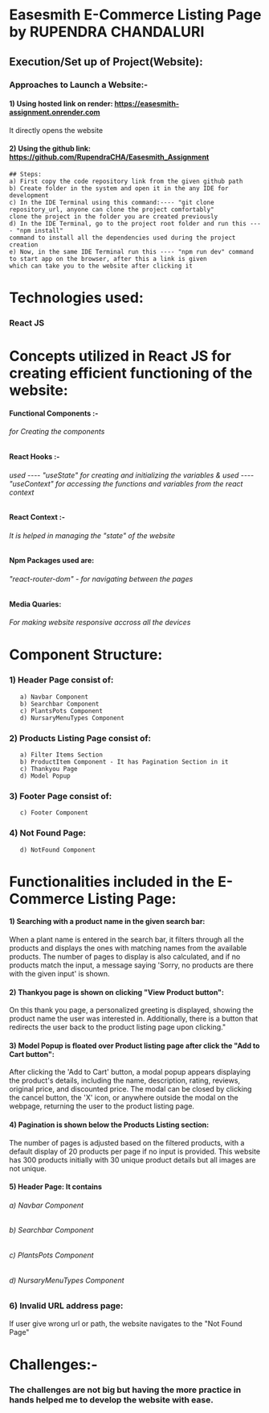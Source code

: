 # Easesmith E-Commerce Listing Page by RUPENDRA CHANDALURI


## Execution/Set up of Project(Website):
  ### Approaches to Launch a Website:-
  #### 1) Using hosted link on render: https://easesmith-assignment.onrender.com
  It directly opens the website
  #### 2) Using the github link: https://github.com/RupendraCHA/Easesmith_Assignment
    ## Steps:
    a) First copy the code repository link from the given github path
    b) Create folder in the system and open it in the any IDE for development
    c) In the IDE Terminal using this command:---- "git clone repository_url, anyone can clone the project comfortably" 
    clone the project in the folder you are created previously
    d) In the IDE Terminal, go to the project root folder and run this ---- "npm install"
    command to install all the dependencies used during the project creation
    e) Now, in the same IDE Terminal run this ---- "npm run dev" command to start app on the browser, after this a link is given 
    which can take you to the website after clicking it
# Technologies used:
  ### React JS

# Concepts utilized in React JS for creating efficient functioning of the website:
  #### Functional Components :- 
  ###### for Creating the components
  
  #### React Hooks :- 
  ###### used ---- "useState" for creating and initializing the variables & used ---- "useContext" for accessing the functions and variables from the react context
  
  #### React Context :-
  ###### It is helped in managing the "state" of the website
  
  #### Npm Packages used are:
  ###### "react-router-dom" - for navigating between the pages
  

  #### Media Quaries:
  ###### For making website responsive accross all the devices
  

# Component Structure:
  ### 1) Header Page consist of:
       a) Navbar Component
       b) Searchbar Component
       c) PlantsPots Component
       d) NursaryMenuTypes Component
  ### 2) Products Listing Page consist of:
       a) Filter Items Section
       b) ProductItem Component - It has Pagination Section in it
       c) Thankyou Page
       d) Model Popup
  ### 3) Footer Page consist of:
       c) Footer Component
  ### 4) Not Found Page:
       d) NotFound Component

# Functionalities included in the E-Commerce Listing Page:
  #### 1) Searching with a product name in the given search bar:
  When a plant name is entered in the search bar, it filters through all the products and displays the ones with matching names from the available products.            The number of pages to display is also calculated, and if no products match the input, a message saying 'Sorry, no products are there with the given input' is shown.

  #### 2) Thankyou page is shown on clicking "View Product button":
  On this thank you page, a personalized greeting is displayed, showing the product name the user was interested in. 
  Additionally, there is a button that redirects the user back to the product listing page upon clicking."

  #### 3) Model Popup is floated over Product listing page after click the "Add to Cart button":
  After clicking the 'Add to Cart' button, a modal popup appears displaying the product's details, including the name, description, rating, reviews, original         price, and discounted price. The modal can be closed by clicking the cancel button, the 'X' icon, or anywhere outside the modal on the webpage, returning the       user to the product listing page.

  #### 4) Pagination is shown below the Products Listing section:
  The number of pages is adjusted based on the filtered products, with a default display of 20 products per page if no input is provided.
  This website has 300 products initially with 30 unique product details but all images are not unique.

  #### 5) Header Page: It contains 
  ###### a) Navbar Component
  ###### b) Searchbar Component
  ###### c) PlantsPots Component
  ###### d) NursaryMenuTypes Component
    
  ### 6) Invalid URL address page:
  If user give wrong url or path, the website navigates to the "Not Found Page"
# Challenges:-
### The challenges are not big but having the more practice in hands helped me to develop the website with ease.
  

